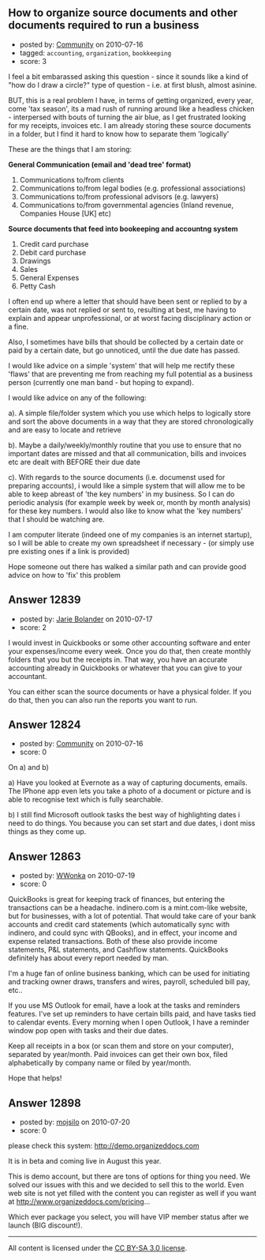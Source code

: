 ## How to organize source documents and other documents required to run a business

- posted by: [Community](https://stackexchange.com/users/-1/-1-community) on 2010-07-16
- tagged: `accounting`, `organization`, `bookkeeping`
- score: 3

I feel a bit embarassed asking this question - since it sounds like a kind of "how do I draw a circle?"  type of question - i.e. at first blush, almost asinine.

BUT, this is a real problem I have, in terms of getting organized, every year, come 'tax season', its a mad rush of running around like a headless chicken - interpersed with bouts of turning the air blue, as I get frustrated looking for my receipts, invoices etc. I am already storing these source documents in a folder, but I find it hard to know how to separate them 'logically'

These are the things that I am storing:

**General Communication (email and 'dead tree' format)**

1. Communications to/from clients
2. Communications to/from legal bodies (e.g. professional associations)
3. Communications to/from professional advisors (e.g. lawyers)
4. Communications to/from governmental agencies (Inland revenue, Companies House [UK] etc)


**Source documents that feed into bookeeping and accountng system**

1. Credit card purchase
2. Debit card purchase
3. Drawings
4. Sales
5. General Expenses
6. Petty Cash


I often end up where a letter that should have been sent or replied to by a certain date, was not replied or sent to, resulting at best, me having to explain and appear unprofessional, or at worst facing disciplinary action or a fine.

Also, I sometimes have bills that should be collected by a certain date or paid by a certain date, but go unnoticed, until the due date has passed.

I would like advice on a simple 'system' that will help me rectify these 'flaws' that are preventing me from reaching my full potential as a business person (currently one man band - but hoping to expand).

I would like advice on any of the following:

a). A simple file/folder system which you use which helps to logically store and sort the above documents in a way that they are stored chronologically and are easy to locate and retrieve

b). Maybe a daily/weekly/monthly routine that you use to ensure that no important dates are missed and that all communication, bills and invoices etc are dealt with BEFORE their due date

c). With regards to the source documents (i.e. documenst used for preparing accounts), i would like a simple system that will allow me to be able to keep abreast of 'the key numbers' in my business. So I can do periodic analysis (for example week by week or, month by month analysis) for these key numbers. I would also like to know what the 'key numbers' that I should be watching are.

I am computer literate (indeed one of my companies is an internet startup), so I will be able to create my own spreadsheet if necessary - (or simply use pre existing ones if a link is provided)

Hope someone out there has walked a similar path and can provide good advice on how to 'fix' this problem


## Answer 12839

- posted by: [Jarie Bolander](https://stackexchange.com/users/-1/585-jarie-bolander) on 2010-07-17
- score: 2

I would invest in Quickbooks or some other accounting software and enter your expenses/income every week. Once you do that, then create monthly folders that you but the receipts in. That way, you have an accurate accounting already in Quickbooks or whatever that you can give to your accountant.

You can either scan the source documents or have a physical folder. If you do that, then you can also run the reports you want to run.


## Answer 12824

- posted by: [Community](https://stackexchange.com/users/-1/-1-community) on 2010-07-16
- score: 0

On a) and b)

a) Have you looked at Evernote as a way of capturing documents, emails. The IPhone app even lets you take a photo of a document or picture and is able to recognise text which is fully searchable.

b) I still find Microsoft outlook tasks the best way of highlighting dates i need to do things. You because you can set start and due dates, i dont miss things as they come up.


## Answer 12863

- posted by: [WWonka](https://stackexchange.com/users/-1/3857-wwonka) on 2010-07-19
- score: 0

QuickBooks is great for keeping track of finances, but entering the transactions can be a headache.  indinero.com is a mint.com-like website, but for businesses, with a lot of potential.  That would take care of your bank accounts and credit card statements (which automatically sync with indinero, and could sync with QBooks), and in effect, your income and expense related transactions.  Both of these also provide income statements, P&L statements, and Cashflow statements.  QuickBooks definitely has about every report needed by man.

I'm a huge fan of online business banking, which can be used for initiating and tracking owner draws, transfers and wires, payroll, scheduled bill pay, etc..

If you use MS Outlook for email, have a look at the tasks and reminders features.  I've set up reminders to have certain bills paid, and have tasks tied to calendar events.  Every morning when I open Outlook, I have a reminder window pop open with tasks and their due dates.

Keep all receipts in a box (or scan them and store on your computer), separated by year/month.  Paid invoices can get their own box, filed alphabetically by company name or filed by year/month.

Hope that helps!


## Answer 12898

- posted by: [mojsilo](https://stackexchange.com/users/-1/1826-mojsilo) on 2010-07-20
- score: 0

please check this system: http://demo.organizeddocs.com

It is in beta and coming live in August this year.

This is demo account, but there are tons of options for thing you need. We solved our issues with this and we decided to sell this to the world. Even web site is not yet filled with the content you can register as well if you want at http://www.organizeddocs.com/pricing...

Which ever package you select, you will have VIP member status after we launch (BIG discount!).




---

All content is licensed under the [CC BY-SA 3.0 license](https://creativecommons.org/licenses/by-sa/3.0/).
